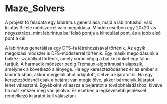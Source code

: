 # Maze_Solvers

A projekt fő feladata egy labirintus generálása, majd a labirintusból való kijutás 3-féle módszerrel való megoldása. Minden esetben egy 20x20-as négyzetrács, mint labirintus bal felső pontja a kiindulási pont, és a jobb alsó pont a cél.

A labirintus generálása egy DFS-fa létrehozásával történik. Az egyik megoldási módszer is DFS-módszerrel történik. Egy másik megoldásunk a balkéz-szabállyal történik, amely során végig a bal kezünket egy falon tartjuk. A harmadik módszer pedig Trémaux-algoritmusán alapszik, amelynek a következő a lényege. Ha egy kereszteződéshez ér az ember a labirintusban, akkor megjelöli ahol odajutott, illetve a kijáratot is. Ha egy kerszteződésnél csak a bejárat van megjelölve, akkor bármelyik kijáratot lehet választani. Egyébként válassza a bejáratot a továbbhaladáshoz, kivéve ha már kétszer meg van jelölve. Ez esetben a legkevesebb jelöléssel rendelkező kijáratot kell választani.
